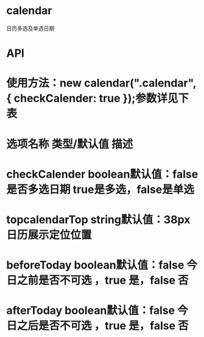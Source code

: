 # calendar
日历多选及单选日期

# API
# 使用方法：new calendar(".calendar", { checkCalender: true });参数详见下表
# 选项名称	类型/默认值	描述
# checkCalender	boolean默认值：false	是否多选日期 true是多选，false是单选
# topcalendarTop	string默认值：38px	日历展示定位位置
# beforeToday	boolean默认值：false	今日之前是否不可选 ，true 是，false 否
# afterToday	boolean默认值：false	今日之后是否不可选 ，true 是，false 否
 
